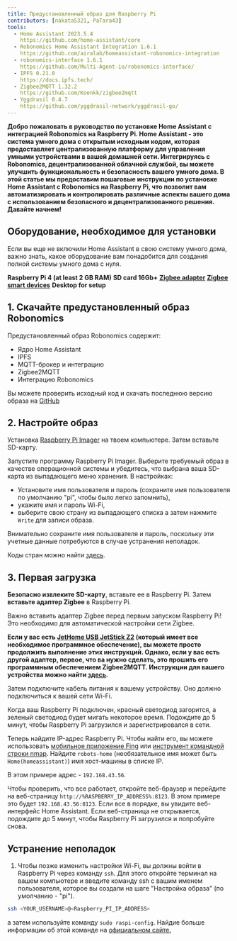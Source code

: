```yaml
---
title: Предустановленный образ для Raspberry Pi
contributors: [nakata5321, PaTara43]
tools:
  - Home Assistant 2023.5.4
    https://github.com/home-assistant/core
  - Robonomics Home Assistant Integration 1.6.1
    https://github.com/airalab/homeassistant-robonomics-integration
  - robonomics-interface 1.6.1
    https://github.com/Multi-Agent-io/robonomics-interface/
  - IPFS 0.21.0
    https://docs.ipfs.tech/
  - Zigbee2MQTT 1.32.2
    https://github.com/Koenkk/zigbee2mqtt
  - Yggdrasil 0.4.7
    https://github.com/yggdrasil-network/yggdrasil-go/
---
```


**Добро пожаловать в руководство по установке Home Assistant с интеграцией Robonomics на Raspberry Pi. Home Assistant - это система умного дома с открытым исходным кодом, которая предоставляет централизованную платформу для управления умными устройствами в вашей домашней сети. Интегрируясь с Robonomics, децентрализованной облачной службой, вы можете улучшить функциональность и безопасность вашего умного дома. В этой статье мы предоставим пошаговые инструкции по установке Home Assistant с Robonomics на Raspberry Pi, что позволит вам автоматизировать и контролировать различные аспекты вашего дома с использованием безопасного и децентрализованного решения. Давайте начнем!**

## Оборудование, необходимое для установки

Если вы еще не включили Home Assistant в свою систему умного дома, важно знать, какое оборудование вам понадобится для создания полной системы умного дома с нуля.

  <robo-wiki-grid-element-wrapper textAlign="center" :columns="3" flexible>
    <robo-wiki-grid-element>
      <robo-wiki-picture src="home-assistant/need_2.png" /> 
      <b>Raspberry Pi 4 (at least 2 GB RAM)</b>
    </robo-wiki-grid-element>
    <robo-wiki-grid-element>
      <robo-wiki-picture src="home-assistant/need_3.png" /> 
      <b>SD card 16Gb+</b>
    </robo-wiki-grid-element>
    <robo-wiki-grid-element>
      <robo-wiki-picture src="home-assistant/need_7.png" /> 
      <a href="https://www.zigbee2mqtt.io/information/supported_adapters.html" target="_blank"><b>Zigbee adapter</b></a>
    </robo-wiki-grid-element>
  </robo-wiki-grid-element-wrapper>

  <robo-wiki-grid-element-wrapper textAlign="center" :columns="2">
    <robo-wiki-grid-element>
      <robo-wiki-picture src="home-assistant/need_5.png" />
      <a href="https://www.zigbee2mqtt.io/supported-devices/" target="_blank"><b>Zigbee smart devices</b></a>
    </robo-wiki-grid-element>
    <robo-wiki-grid-element>
      <robo-wiki-picture src="home-assistant/need_9.png" />
      <b>Desktop for setup</b>
    </robo-wiki-grid-element>
  </robo-wiki-grid-element-wrapper>


## 1. Скачайте предустановленный образ Robonomics

Предустановленный образ Robonomics содержит:
- Ядро Home Assistant
- IPFS
- MQTT-брокер и интеграцию
- Zigbee2MQTT
- Интеграцию Robonomics

<robo-wiki-button label="Download image (~528 Mb)" link="https://crustipfs.info/ipfs/QmeDPrNYLQKFCZgPmxyxDWSAXSjSaw7Dx46d9p3JSGM1hA?filename=robonomics_rpi.xz&download=true" />

<robo-wiki-note type="warning" title="For advanced users">

Вы можете проверить исходный код и скачать последнюю версию образа на [GitHub](https://github.com/airalab/Robonomics-HomeAssistant-image/releases)

</robo-wiki-note>


## 2. Настройте образ

Установка [Raspberry Pi Imager](https://www.raspberrypi.com/software/) на твоем компьютере. Затем вставьте SD-карту.

<robo-wiki-picture src="home-assistant/insert-sd-card.gif" alt="insert SD card" />


Запустите программу Raspberry Pi Imager. Выберите требуемый образ в качестве операционной системы и убедитесь, что выбрана ваша SD-карта из выпадающего меню хранения. 
В настройках:
- Установите имя пользователя и пароль (сохраните имя пользователя по умолчанию "pi", чтобы было легко запомнить),  
- укажите имя и пароль Wi-Fi, 
- выберите свою страну из выпадающего списка
а затем нажмите `Write` для записи образа. 
                   
<robo-wiki-note type="note">Внимательно сохраните имя пользователя и пароль, поскольку эти учетные данные потребуются в случае устранения неполадок.</robo-wiki-note>
                        
<robo-wiki-video autoplay loop controls :videos="[{src: 'https://cloudflare-ipfs.com/ipfs/QmSZM7uVizqQjLnKJy2kifs9uDZB91MgALDBARenkzU3mb', type:'mp4'}]" cover="covers/cover-1.png" />

Коды стран можно найти [здесь](https://en.wikipedia.org/wiki/List_of_ISO_3166_country_codes).

## 3. Первая загрузка

**Безопасно извлеките SD-карту**, вставьте ее в Raspberry Pi. Затем **вставьте адаптер Zigbee** в Raspberry Pi.

<robo-wiki-note type="warning">Важно вставить адаптер Zigbee перед первым запуском Raspberry Pi! 
Это необходимо для автоматической настройки сети Zigbee.</robo-wiki-note>

**Если у вас есть [JetHome USB JetStick Z2](https://jethome.ru/z2/?sl=en) (который имеет все необходимое программное обеспечение), вы можете просто продолжить выполнение этих инструкций. Однако, если у вас есть другой адаптер, первое, что ва нужно сделать, это прошить его программным обеспечением Zigbee2MQTT. Инструкции для вашего устройства можно найти [здесь](https://www.zigbee2mqtt.io/information/supported_adapters.html).**

Затем подключите кабель питания к вашему устройству. Оно должно подключиться к вашей сети Wi-Fi. 

<robo-wiki-picture src="home-assistant/first-start.gif" alt="first boot" />

Когда ваш Raspberry Pi подключен, красный светодиод загорится, а зеленый светодиод будет мигать некоторое время. Подождите до 5 минут, чтобы Raspberry Pi загрузился и зарегистрировался в сети. 

Теперь найдите IP-адрес Raspberry Pi. Чтобы найти его, вы можете использовать [мобильное приложение Fing](https://www.fing.com/products) или 
[инструмент командной строки nmap](https://vitux.com/find-devices-connected-to-your-network-with-nmap/). Найдите `robots-home` (необязательное имя может быть `Home(homeassistant)`) 
имя хост-машины в списке IP. 

В этом примере адрес - `192.168.43.56`. 

Чтобы проверить, что все работает, откройте веб-браузер и перейдите на веб-страницу `http://%RASPBERRY_IP_ADDRESS%:8123`. В этом примере это будет `192.168.43.56:8123`.
Если все в порядке, вы увидите веб-интерфейс Home Assistant. Если веб-страница не открывается, подождите до 5 минут, чтобы Raspberry Pi загрузился и попробуйте снова. 

<robo-wiki-video loop controls :videos="[{src: 'https://crustipfs.info/ipfs/QmXjFaTd81dLrMgADtENmSqbS2uJuLJUgQUrmDu2CsSuAq', type:'mp4'}]"  cover="covers/cover-2.png" />


## Устранение неполадок

1. Чтобы позже изменить настройки Wi-Fi, вы должны войти в Raspberry Pi через команду `ssh`. Для этого откройте терминал на вашем компьютере
и введите команду ssh с вашим именем пользователя, которое вы создали на шаге "Настройка образа" (по умолчанию - "pi"). 

<code-helper additionalLine="your_username@your_hostname">

```bash
ssh <YOUR_USERNAME>@<Raspberry_PI_IP_ADDRESS>
```
</code-helper>

а затем используйте команду `sudo raspi-config`. Найдие больше информации об этой команде на [официальном сайте.](https://www.raspberrypi.com/documentation/computers/configuration.html)
